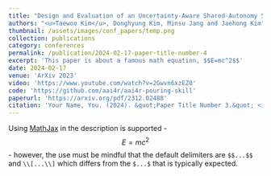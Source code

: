 ```yaml
---
title: "Design and Evaluation of an Uncertainty-Aware Shared-Autonomy System with Hierarchical Conservative Skill Inference"
authors: "<u>Taewoo Kim</u>, Donghyung Kim, Minsu Jang and Jaehong Kim"
thumbnail: /assets/images/conf_papers/temp.png
collection: publications
category: conferences
permalink: /publication/2024-02-17-paper-title-number-4
excerpt: 'This paper is about a famous math equation, $$E=mc^2$$'
date: 2024-02-17
venue: 'ArXiv 2023'
video: 'https://www.youtube.com/watch?v=2Gwvn6xzEZ0'
code: 'https://github.com/aai4r/aai4r-pouring-skill'
paperurl: 'https://arxiv.org/pdf/2312.02488'
citation: 'Your Name, You. (2024). &quot;Paper Title Number 3.&quot; <i>GitHub Journal of Bugs</i>. 1(3).'
---
```


Using [MathJax](https://www.mathjax.org/) in the description is supported - $$E=mc^2$$ - however, the use must be mindful that the default delimiters are `$$...$$` and `\\[...\\]` which differs from the `$...$` that is typically expected.
